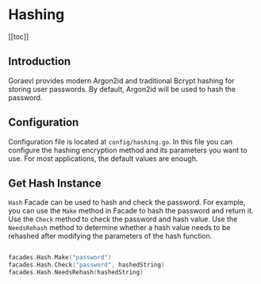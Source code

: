 # Hashing

[[toc]]

## Introduction

Goraevl provides modern Argon2id and traditional Bcrypt hashing for storing user passwords. By default, Argon2id will be used to hash the password.

## Configuration

Configuration file is located at `config/hashing.go`. In this file you can configure the hashing encryption method and its parameters you want to use. For most applications, the default values are enough.

## Get Hash Instance

`Hash` Facade can be used to hash and check the password.
For example, you can use the `Make` method in Facade to hash the password and return it. Use the `Check` method to check the password and hash value. Use the `NeedsRehash` method to determine whether a hash value needs to be rehashed after modifying the parameters of the hash function.

```go

facades.Hash.Make("password")
facades.Hash.Check("password", hashedString)
facades.Hash.NeedsRehash(hashedString)
```
